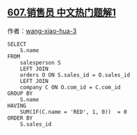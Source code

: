 ## [607.销售员 中文热门题解1](https://leetcode.cn/problems/sales-person/solutions/100000/bu-shi-yong-not-inzi-cha-xun-de-zuo-fa-by-wang-xia)

作者：[wang-xiao-hua-3](https://leetcode.cn/u/wang-xiao-hua-3)
```
SELECT
    S.name
FROM
    salesperson S
    LEFT JOIN
    orders O ON S.sales_id = O.sales_id
    LEFT JOIN
    company C ON O.com_id = C.com_id
GROUP BY
    S.name
HAVING
    SUM(IF(C.name = 'RED', 1, 0))  = 0
ORDER BY
    S.sales_id
```